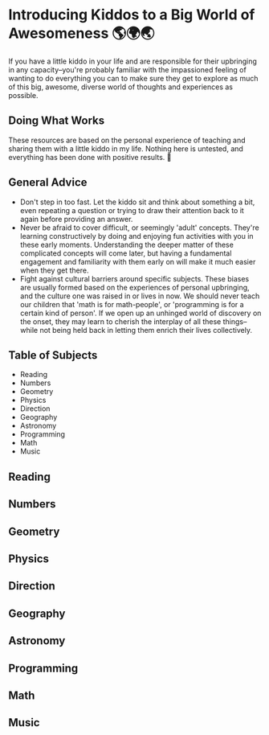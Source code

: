 # Introducing Kiddos to a Big World of Awesomeness 🌎🌍🌏
If you have a little kiddo in your life and are responsible for their upbringing in any capacity–you're probably familiar with the impassioned feeling of wanting to do everything you can to make sure they get to explore as much of this big, awesome, diverse world of thoughts and experiences as possible.

## Doing What Works
These resources are based on the personal experience of teaching and sharing them with a little kiddo in my life. Nothing here is untested, and everything has been done with positive results. 🙌

## General Advice
* Don't step in too fast. Let the kiddo sit and think about something a bit, even repeating a question or trying to draw their attention back to it again before providing an answer.
* Never be afraid to cover difficult, or seemingly 'adult' concepts. They're learning constructively by doing and enjoying fun activities with you in these early moments. Understanding the deeper matter of these complicated concepts will come later, but having a fundamental engagement and familiarity with them early on will make it much easier when they get there.
* Fight against cultural barriers around specific subjects. These biases are usually formed based on the experiences of personal upbringing, and the culture one was raised in or lives in now. We should never teach our children that 'math is for math-people', or 'programming is for a certain kind of person'. If we open up an unhinged world of discovery on the onset, they may learn to cherish the interplay of all these things–while not being held back in letting them enrich their lives collectively.

## Table of Subjects
* Reading
* Numbers
* Geometry
* Physics
* Direction
* Geography
* Astronomy
* Programming
* Math
* Music

## Reading

## Numbers

## Geometry

## Physics

## Direction

## Geography

## Astronomy

## Programming

## Math

## Music
